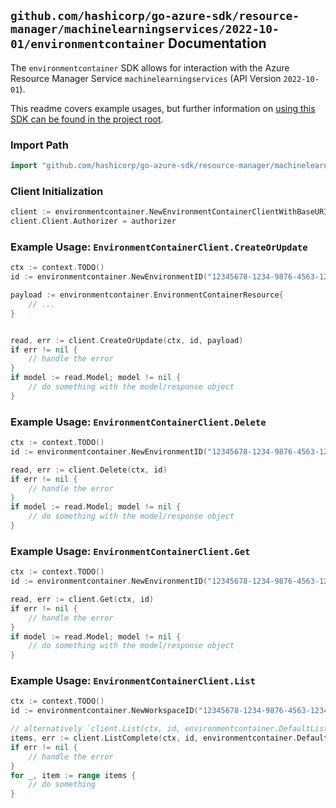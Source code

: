 
## `github.com/hashicorp/go-azure-sdk/resource-manager/machinelearningservices/2022-10-01/environmentcontainer` Documentation

The `environmentcontainer` SDK allows for interaction with the Azure Resource Manager Service `machinelearningservices` (API Version `2022-10-01`).

This readme covers example usages, but further information on [using this SDK can be found in the project root](https://github.com/hashicorp/go-azure-sdk/tree/main/docs).

### Import Path

```go
import "github.com/hashicorp/go-azure-sdk/resource-manager/machinelearningservices/2022-10-01/environmentcontainer"
```


### Client Initialization

```go
client := environmentcontainer.NewEnvironmentContainerClientWithBaseURI("https://management.azure.com")
client.Client.Authorizer = authorizer
```


### Example Usage: `EnvironmentContainerClient.CreateOrUpdate`

```go
ctx := context.TODO()
id := environmentcontainer.NewEnvironmentID("12345678-1234-9876-4563-123456789012", "example-resource-group", "workspaceValue", "nameValue")

payload := environmentcontainer.EnvironmentContainerResource{
	// ...
}


read, err := client.CreateOrUpdate(ctx, id, payload)
if err != nil {
	// handle the error
}
if model := read.Model; model != nil {
	// do something with the model/response object
}
```


### Example Usage: `EnvironmentContainerClient.Delete`

```go
ctx := context.TODO()
id := environmentcontainer.NewEnvironmentID("12345678-1234-9876-4563-123456789012", "example-resource-group", "workspaceValue", "nameValue")

read, err := client.Delete(ctx, id)
if err != nil {
	// handle the error
}
if model := read.Model; model != nil {
	// do something with the model/response object
}
```


### Example Usage: `EnvironmentContainerClient.Get`

```go
ctx := context.TODO()
id := environmentcontainer.NewEnvironmentID("12345678-1234-9876-4563-123456789012", "example-resource-group", "workspaceValue", "nameValue")

read, err := client.Get(ctx, id)
if err != nil {
	// handle the error
}
if model := read.Model; model != nil {
	// do something with the model/response object
}
```


### Example Usage: `EnvironmentContainerClient.List`

```go
ctx := context.TODO()
id := environmentcontainer.NewWorkspaceID("12345678-1234-9876-4563-123456789012", "example-resource-group", "workspaceValue")

// alternatively `client.List(ctx, id, environmentcontainer.DefaultListOperationOptions())` can be used to do batched pagination
items, err := client.ListComplete(ctx, id, environmentcontainer.DefaultListOperationOptions())
if err != nil {
	// handle the error
}
for _, item := range items {
	// do something
}
```
